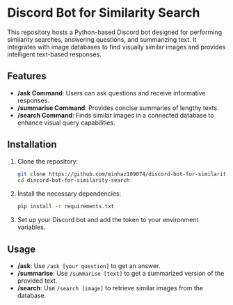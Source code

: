 # Discord Bot for Similarity Search

This repository hosts a Python-based Discord bot designed for performing similarity searches, answering questions, and summarizing text. It integrates with image databases to find visually similar images and provides intelligent text-based responses.

## Features

- **/ask Command**: Users can ask questions and receive informative responses.
- **/summarise Command**: Provides concise summaries of lengthy texts.
- **/search Command**: Finds similar images in a connected database to enhance visual query capabilities.

## Installation

1. Clone the repository:
    ```bash
    git clone https://github.com/minhaz109074/discord-bot-for-similarity-search.git
    cd discord-bot-for-similarity-search
    ```

2. Install the necessary dependencies:
    ```bash
    pip install -r requirements.txt
    ```

3. Set up your Discord bot and add the token to your environment variables.

## Usage

- **/ask**: Use `/ask [your question]` to get an answer.
- **/summarise**: Use `/summarise [text]` to get a summarized version of the provided text.
- **/search**: Use `/search [image]` to retrieve similar images from the database.
